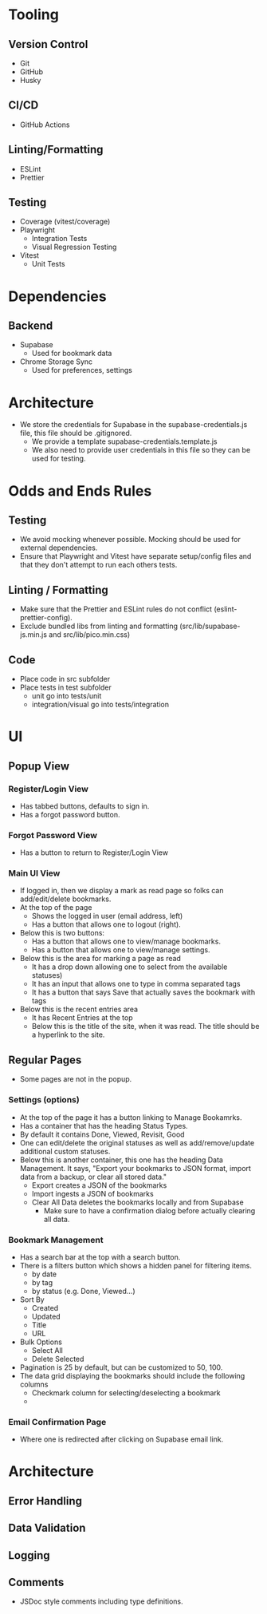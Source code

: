 # Tooling

## Version Control
- Git
- GitHub
- Husky

## CI/CD
- GitHub Actions

## Linting/Formatting
- ESLint
- Prettier

## Testing
- Coverage (vitest/coverage)
- Playwright
    - Integration Tests
    - Visual Regression Testing
- Vitest
    - Unit Tests

# Dependencies
## Backend
- Supabase
    - Used for bookmark data
- Chrome Storage Sync
    - Used for preferences, settings

# Architecture
- We store the credentials for Supabase in the supabase-credentials.js file, this file should be .gitignored.
    - We provide a template supabase-credentials.template.js
    - We also need to provide user credentials in this file so they can be used for testing.

# Odds and Ends Rules

## Testing
- We avoid mocking whenever possible. Mocking should be used for external dependencies.
- Ensure that Playwright and Vitest have separate setup/config files and that they don't attempt to run each others tests.

## Linting / Formatting
- Make sure that the Prettier and ESLint rules do not conflict (eslint-prettier-config).
- Exclude bundled libs from linting and formatting (src/lib/supabase-js.min.js and src/lib/pico.min.css)

## Code
- Place code in src subfolder
- Place tests in test subfolder
    - unit go into tests/unit
    - integration/visual go into tests/integration

# UI

## Popup View

### Register/Login View
- Has tabbed buttons, defaults to sign in.
- Has a forgot password button.

### Forgot Password View
- Has a button to return to Register/Login View

### Main UI View
- If logged in, then we display a mark as read page so folks can add/edit/delete bookmarks.
- At the top of the page
    - Shows the logged in user (email address, left)
    - Has a button that allows one to logout (right).
- Below this is two buttons:    
    - Has a button that allows one to view/manage bookmarks.
    - Has a button that allows one to view/manage settings.
- Below this is the area for marking a page as read
    - It has a drop down allowing one to select from the available statuses)
    - It has an input that allows one to type in comma separated tags
    - It has a button that says Save that actually saves the bookmark with tags
- Below this is the recent entries area
    - It has Recent Entries at the top
    - Below this is the title of the site, when it was read. The title should be a hyperlink to the site.

## Regular Pages
- Some pages are not in the popup.

### Settings (options)
- At the top of the page it has a button linking to Manage Bookamrks.
- Has a container that has the heading Status Types.
- By default it contains Done, Viewed, Revisit, Good
- One can edit/delete the original statuses as well as add/remove/update additional custom statuses.
- Below this is another container, this one has the heading Data Management. It says, "Export your bookmarks to JSON format, import data from a backup, or clear all stored data."
    - Export creates a JSON of the bookmarks
    - Import ingests a JSON of bookmarks
    - Clear All Data deletes the bookmarks locally and from Supabase
        - Make sure to have a confirmation dialog before actually clearing all data.

### Bookmark Management
- Has a search bar at the top with a search button.
- There is a filters button which shows a hidden panel for filtering items.
    - by date
    - by tag
    - by status (e.g. Done, Viewed...)
- Sort By
    - Created
    - Updated
    - Title
    - URL
- Bulk Options
    - Select All
    - Delete Selected
- Pagination is 25 by default, but can be customized to 50, 100.
- The data grid displaying the bookmarks should include the following columns
    - Checkmark column for selecting/deselecting a bookmark
    - 

### Email Confirmation Page
- Where one is redirected after clicking on Supabase email link.

# Architecture

## Error Handling

## Data Validation

## Logging

## Comments
- JSDoc style comments including type definitions.
